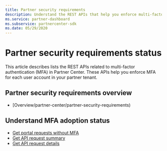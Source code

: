 ```yaml
---
title: Partner security requirements
description: Understand the REST APIs that help you enforce multi-factor authentication for your partner tenant. 
ms.service: partner-dashboard
ms.subservice: partnercenter-sdk
ms.date: 05/29/2020
---
```


# Partner security requirements status

This article describes lists the REST APIs related to multi-factor authentication (MFA) in Partner Center. These APIs help you enforce MFA for each user account in your partner tenant. 

## Partner security requirements overview

- [Overview/partner-center/partner-security-requirements)

## Understand MFA adoption status

- [Get portal requests without MFA](get-portal-requests-without-mfa.md)
- [Get API request summary](get-api-request-summary.md)
- [Get API request details](get-api-request-details.md)
